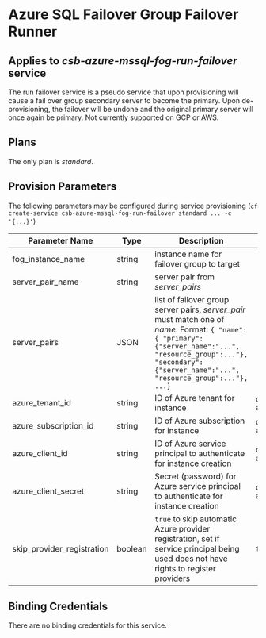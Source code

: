 # Azure SQL Failover Group Failover Runner

## Applies to *csb-azure-mssql-fog-run-failover* service

The run failover service is a pseudo service that upon provisioning will cause a fail over group secondary server to become the primary. Upon de-provisioning, the failover will be undone and the original primary server will once again be primary. Not currently supported on GCP or AWS.

## Plans

The only plan is *standard*.

## Provision Parameters
 
 The following parameters may be configured during service provisioning (`cf create-service csb-azure-mssql-fog-run-failover standard ... -c '{...}'`)

| Parameter Name | Type | Description | Default |
|----------------|------|-------------|---------|
| fog_instance_name | string | instance name for failover group to target |
| server_pair_name | string | server pair from *server_pairs* |
| server_pairs | JSON | list of failover group server pairs, *server_pair* must match one of *name*. Format: `{ "name": { "primary":{"server_name":"...", "resource_group":..."}, "secondary":{"server_name":"...", "resource_group":..."}, ...}` |
| azure_tenant_id | string | ID of Azure tenant for instance | config file value `azure.tenant_id` |
| azure_subscription_id | string | ID of Azure subscription for instance | config file value `azure.subscription_id` |
| azure_client_id | string | ID of Azure service principal to authenticate for instance creation | config file value `azure.client_id` |
| azure_client_secret | string | Secret (password) for Azure service principal to authenticate for instance creation | config file value `azure.client_secret` |
| skip_provider_registration | boolean | `true` to skip automatic Azure provider registration, set if service principal being used does not have rights to register providers | `false` |

## Binding Credentials

There are no binding credentials for this service. 